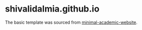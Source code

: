 # shivalidalmia.github.io

The basic template was sourced from [minimal-academic-website](https://github.com/timothygebhard/minimal-academic-website?tab=readme-ov-file#minimal-academic-website).